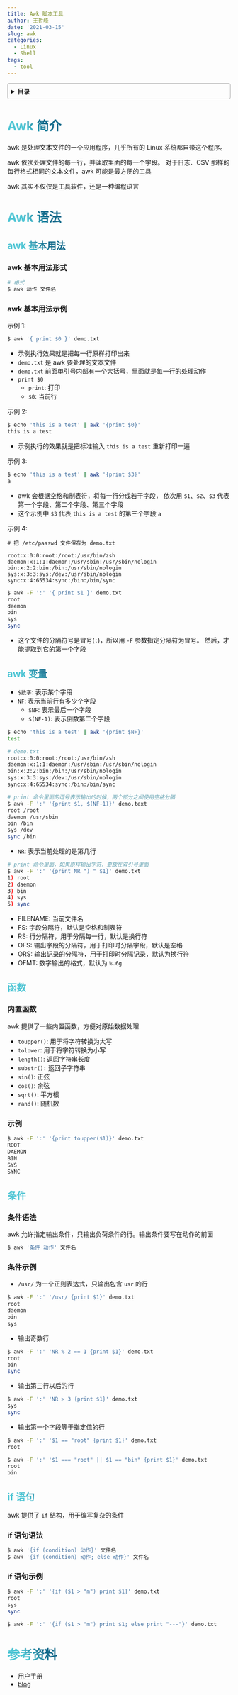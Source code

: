 ```yaml
---
title: Awk 脚本工具
author: 王哲峰
date: '2021-03-15'
slug: awk
categories:
  - Linux
  - Shell
tags:
  - tool
---
```


<style>
h1 {
  background-color: #2B90B6;
  background-image: linear-gradient(45deg, #4EC5D4 10%, #146b8c 20%);
  background-size: 100%;
  -webkit-background-clip: text;
  -moz-background-clip: text;
  -webkit-text-fill-color: transparent;
  -moz-text-fill-color: transparent;
}
h2 {
  background-color: #2B90B6;
  background-image: linear-gradient(45deg, #4EC5D4 10%, #146b8c 20%);
  background-size: 100%;
  -webkit-background-clip: text;
  -moz-background-clip: text;
  -webkit-text-fill-color: transparent;
  -moz-text-fill-color: transparent;
}

details {
    border: 1px solid #aaa;
    border-radius: 4px;
    padding: .5em .5em 0;
}

summary {
    font-weight: bold;
    margin: -.5em -.5em 0;
    padding: .5em;
}

details[open] {
    padding: .5em;
}

details[open] summary {
    border-bottom: 1px solid #aaa;
    margin-bottom: .5em;
}
</style>


<details><summary>目录</summary><p>

- [Awk 简介](#awk-简介)
- [Awk 语法](#awk-语法)
  - [awk 基本用法](#awk-基本用法)
    - [awk 基本用法形式](#awk-基本用法形式)
    - [awk 基本用法示例](#awk-基本用法示例)
  - [awk 变量](#awk-变量)
  - [函数](#函数)
    - [内置函数](#内置函数)
    - [示例](#示例)
  - [条件](#条件)
    - [条件语法](#条件语法)
    - [条件示例](#条件示例)
  - [if 语句](#if-语句)
    - [if 语句语法](#if-语句语法)
    - [if 语句示例](#if-语句示例)
- [参考资料](#参考资料)
</p></details><p></p>

# Awk 简介

awk 是处理文本文件的一个应用程序，几乎所有的 Linux 系统都自带这个程序。

awk 依次处理文件的每一行，并读取里面的每一个字段。
对于日志、CSV 那样的每行格式相同的文本文件，awk 可能是最方便的工具

awk 其实不仅仅是工具软件，还是一种编程语言

# Awk 语法

## awk 基本用法

### awk 基本用法形式

```bash
# 格式
$ awk 动作 文件名
```

### awk 基本用法示例

示例 1:

```bash
$ awk '{ print $0 }' demo.txt
```

* 示例执行效果就是把每一行原样打印出来
* `demo.txt` 是 awk 要处理的文本文件
* `demo.txt` 前面单引号内部有一个大括号，里面就是每一行的处理动作
* `print $0`
    - `print`: 打印
    - `$0`: 当前行

示例 2:

```bash
$ echo 'this is a test' | awk '{print $0}'
this is a test
```

* 示例执行的效果就是把标准输入 `this is a test` 重新打印一遍

示例 3:

```bash
$ echo 'this is a test' | awk '{print $3}'
a
```

* awk 会根据空格和制表符，将每一行分成若干字段，
  依次用 `$1`、`$2`、`$3` 代表第一个字段、第二个字段、第三个字段
* 这个示例中 `$3` 代表 `this is a test` 的第三个字段 `a`

示例 4:

```
# 把 /etc/passwd 文件保存为 demo.txt

root:x:0:0:root:/root:/usr/bin/zsh
daemon:x:1:1:daemon:/usr/sbin:/usr/sbin/nologin
bin:x:2:2:bin:/bin:/usr/sbin/nologin
sys:x:3:3:sys:/dev:/usr/sbin/nologin
sync:x:4:65534:sync:/bin:/bin/sync
```

```bash
$ awk -F ':' '{ print $1 }' demo.txt
root
daemon
bin
sys
sync 
```

* 这个文件的分隔符号是冒号(`:`)，所以用 `-F` 参数指定分隔符为冒号。
  然后，才能提取到它的第一个字段

## awk 变量

* `$数字`: 表示某个字段
* `NF`: 表示当前行有多少个字段
    - `$NF`: 表示最后一个字段
    - `$(NF-1)`: 表示倒数第二个字段

```bash
$ echo 'this is a test' | awk '{print $NF}'
test
```

```bash
# demo.txt
root:x:0:0:root:/root:/usr/bin/zsh
daemon:x:1:1:daemon:/usr/sbin:/usr/sbin/nologin
bin:x:2:2:bin:/bin:/usr/sbin/nologin
sys:x:3:3:sys:/dev:/usr/sbin/nologin
sync:x:4:65534:sync:/bin:/bin/sync

# print 命令里面的逗号表示输出的时候，两个部分之间使用空格分隔
$ awk -F ':' '{print $1, $(NF-1)}' demo.text
root /root
daemon /usr/sbin
bin /bin
sys /dev
sync /bin
```

* `NR`: 表示当前处理的是第几行

```bash
# print 命令里面，如果原样输出字符，要放在双引号里面
$ awk -F ':' '{print NR ") " $1}' demo.txt
1) root
2) daemon
3) bin
4) sys
5) sync
```

* FILENAME: 当前文件名
* FS: 字段分隔符，默认是空格和制表符
* RS: 行分隔符，用于分隔每一行，默认是换行符
* OFS: 输出字段的分隔符，用于打印时分隔字段，默认是空格
* ORS: 输出记录的分隔符，用于打印时分隔记录，默认为换行符
* OFMT: 数字输出的格式，默认为 `%.6g`

## 函数

### 内置函数

awk 提供了一些内置函数，方便对原始数据处理

* `toupper()`: 用于将字符转换为大写
* `tolower`: 用于将字符转换为小写
* `length()`: 返回字符串长度
* `substr():` 返回子字符串
* `sin()`: 正弦
* `cos()`: 余弦
* `sqrt()`: 平方根
* `rand()`: 随机数

### 示例

```bash
$ awk -F ':' '{print toupper($1)}' demo.txt
ROOT
DAEMON
BIN
SYS
SYNC
```

## 条件

### 条件语法

awk 允许指定输出条件，只输出负荷条件的行。输出条件要写在动作的前面

```bash
$ awk '条件 动作' 文件名
```

### 条件示例

* `/usr/` 为一个正则表达式，只输出包含 `usr` 的行

```bash
$ awk -F ':' '/usr/ {print $1}' demo.txt
root
daemon
bin
sys
```

* 输出奇数行

```bash
$ awk -F ':' 'NR % 2 == 1 {print $1}' demo.txt
root
bin
sync
```

* 输出第三行以后的行

```bash
$ awk -F ':' 'NR > 3 {print $1}' demo.txt
sys
sync
```

* 输出第一个字段等于指定值的行

```bash
$ awk -F ':' '$1 == "root" {print $1}' demo.txt
root

$ awk -F ':' '$1 === "root" || $1 == "bin" {print $1}' demo.txt
root
bin
```

## if 语句

awk 提供了 `if` 结构，用于编写复杂的条件

### if 语句语法

```bash
$ awk '{if (condition) 动作}' 文件名
$ awk '{if (condition) 动作; else 动作}' 文件名
```

### if 语句示例

```bash
$ awk -F ':' '{if ($1 > "m") print $1}' demo.txt
root
sys
sync
```

```bash
$ awk -F ':' '{if ($1 > "m") print $1; else print "---"}' demo.txt
```

# 参考资料

- [用户手册](https://www.gnu.org/software/gawk/manual/html_node/index.html)
- [blog](https://www.ruanyifeng.com/blog/2018/11/awk.html)

